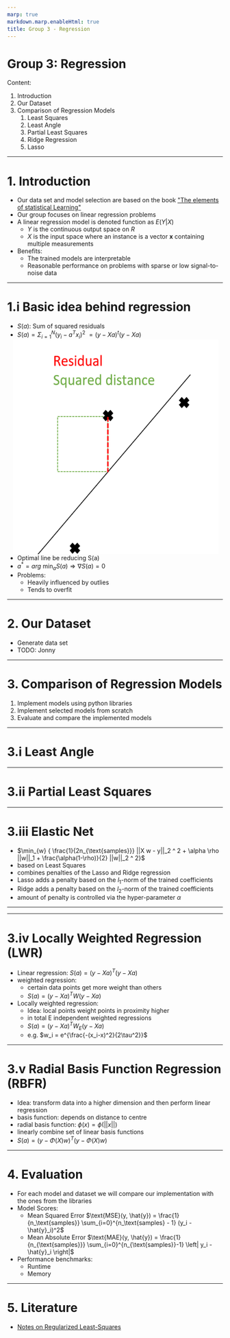 ```yaml
---
marp: true
markdown.marp.enableHtml: true
title: Group 3 - Regression
---
```

<!-- 
footer: Members: Achka Pieer, Rickayzen Philipp, Würf Jerome, Tauscher Johannes, Popov Tomislav
 -->
# Group 3: Regression
Content:
1. Introduction
2. Our Dataset
3. Comparison of Regression Models
    1. Least Squares
    2. Least Angle
    3. Partial Least Squares
    4. Ridge Regression
    5. Lasso

---


# 1. Introduction
- Our data set and model selection are based on the book ["The elements of statistical Learning"](https://hastie.su.domains/ElemStatLearn/)
- Our group focuses on linear regression problems
- A linear regression model is denoted function as $E(Y|X)$
    - $Y$ is the continuous output space on $R$
    - $X$ is the input space where an instance is a vector $\textbf{x}$ containing multiple measurements
- Benefits:
    - The trained models are interpretable
    - Reasonable performance on problems with sparse or low signal-to-noise data
---
# 1.i Basic idea behind regression
- $S(a)$: Sum of squared residuals
- $S(a) = \Sigma_{i=1}^N(y_i-a^Tx_i)^2$<img src="residual_square.png" style="height:500px; width:500px;float: right; margin-right: 10px;" />
    $=(y-Xa)^t(y-Xa)$
 - Optimal line be reducing S(a)
-  $a^*=arg\ \min_a{S(a)}\Rightarrow \nabla S(a)=0$ 
- Problems:
    - Heavily influenced by outlies
    - Tends to overfit
--- 
# 2. Our Dataset
- Generate data set
- TODO: Jonny
 <!--[Prostate cancer](https://hastie.su.domains/ElemStatLearn/)
 <!--8 variables
 <!--67 observations-->

---
# 3. Comparison of Regression Models
1. Implement models using python libraries
2. Implement selected models from scratch
3. Evaluate and compare the implemented models
---
# 3.i Least Angle
---
# 3.ii Partial Least Squares
---
# 3.iii Elastic Net
- $\min_{w} { \frac{1}{2n_{\text{samples}}} ||X w - y||_2 ^ 2 + \alpha \rho ||w||_1 +
\frac{\alpha(1-\rho)}{2} ||w||_2 ^ 2}$
- based on Least Squares
- combines penalties of the Lasso and Ridge regression
- Lasso adds a penalty based on the $l_1$-norm of the trained coefficients
- Ridge adds a penalty based on the $l_2$-norm of the trained coefficients
- amount of penalty is controlled via the hyper-parameter $\alpha$
---
--- 
# 3.iv Locally Weighted Regression (LWR)
- Linear regression: $S(a)=(y-Xa)^T(y-Xa)$ 
- weighted regression: 
    - certain data points get more weight than others
    - $S(a)=(y-Xa)^TW(y-Xa)$
- Locally weighted regression:
    - Idea: local points weight points in proximity higher
    - in total E independent weighted regressions 
    - $S(a)=(y-Xa)^TW_E(y-Xa)$
    - e.g. $w_i = e^{\frac{-(x_i-x)^2}{2\tau^2}}$
---
# 3.v Radial Basis Function Regression (RBFR)
- Idea: transform data into a higher dimension and then perform linear regression 
- basis function: depends on distance to centre
- radial basis function: $\phi(x) = \phi(||x||)$
- linearly combine set of linear basis functions
- $S(a)=(y-\Phi(X)w)^T(y-\Phi(X)w)$
---
# 4. Evaluation
- For each model and dataset we will compare our implementation with the ones from the libraries
- Model Scores:
    - Mean Squared Error
    $\text{MSE}(y, \hat{y}) = \frac{1}{n_\text{samples}} \sum_{i=0}^{n_\text{samples} - 1} (y_i - \hat{y}_i)^2$
    - Mean Absolute Error
    $\text{MAE}(y, \hat{y}) = \frac{1}{n_{\text{samples}}} \sum_{i=0}^{n_{\text{samples}}-1} \left| y_i - \hat{y}_i \right|$
- Performance benchmarks:
    - Runtime
    - Memory
---
# 5. Literature 
- [Notes on Regularized Least-Squares](http://cbcl.mit.edu/publications/ps/MIT-CSAIL-TR-2007-025.pdf)
